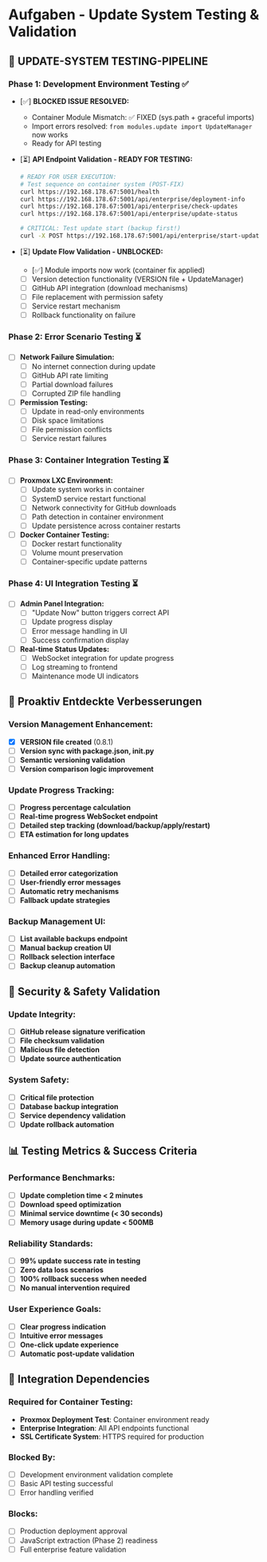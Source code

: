 # Aufgaben - Update System Testing & Validation

## 🧪 **UPDATE-SYSTEM TESTING-PIPELINE**

### **Phase 1: Development Environment Testing** ✅
- [✅] **BLOCKED ISSUE RESOLVED:**
  - Container Module Mismatch: ✅ FIXED (sys.path + graceful imports)
  - Import errors resolved: `from modules.update import UpdateManager` now works
  - Ready for API testing

- [⏳] **API Endpoint Validation - READY FOR TESTING:**
  ```bash
  # READY FOR USER EXECUTION:
  # Test sequence on container system (POST-FIX)
  curl https://192.168.178.67:5001/health
  curl https://192.168.178.67:5001/api/enterprise/deployment-info
  curl https://192.168.178.67:5001/api/enterprise/check-updates
  curl https://192.168.178.67:5001/api/enterprise/update-status
  
  # CRITICAL: Test update start (backup first!)
  curl -X POST https://192.168.178.67:5001/api/enterprise/start-update
  ```

- [⏳] **Update Flow Validation - UNBLOCKED:**
  - [✅] Module imports now work (container fix applied)
  - [ ] Version detection functionality (VERSION file + UpdateManager)
  - [ ] GitHub API integration (download mechanisms)
  - [ ] File replacement with permission safety
  - [ ] Service restart mechanism
  - [ ] Rollback functionality on failure

### **Phase 2: Error Scenario Testing** ⏳
- [ ] **Network Failure Simulation:**
  - [ ] No internet connection during update
  - [ ] GitHub API rate limiting
  - [ ] Partial download failures
  - [ ] Corrupted ZIP file handling

- [ ] **Permission Testing:**
  - [ ] Update in read-only environments
  - [ ] Disk space limitations
  - [ ] File permission conflicts
  - [ ] Service restart failures

### **Phase 3: Container Integration Testing** ⏳
- [ ] **Proxmox LXC Environment:**
  - [ ] Update system works in container
  - [ ] SystemD service restart functional
  - [ ] Network connectivity for GitHub downloads
  - [ ] Path detection in container environment
  - [ ] Update persistence across container restarts

- [ ] **Docker Container Testing:**
  - [ ] Docker restart functionality
  - [ ] Volume mount preservation
  - [ ] Container-specific update patterns

### **Phase 4: UI Integration Testing** ⏳
- [ ] **Admin Panel Integration:**
  - [ ] "Update Now" button triggers correct API
  - [ ] Update progress display
  - [ ] Error message handling in UI
  - [ ] Success confirmation display

- [ ] **Real-time Status Updates:**
  - [ ] WebSocket integration for update progress
  - [ ] Log streaming to frontend
  - [ ] Maintenance mode UI indicators

## 🔧 **Proaktiv Entdeckte Verbesserungen**

### **Version Management Enhancement:**
- [x] **VERSION file created** (0.8.1)
- [ ] **Version sync with package.json, __init__.py**
- [ ] **Semantic versioning validation**
- [ ] **Version comparison logic improvement**

### **Update Progress Tracking:**
- [ ] **Progress percentage calculation**
- [ ] **Real-time progress WebSocket endpoint**
- [ ] **Detailed step tracking (download/backup/apply/restart)**
- [ ] **ETA estimation for long updates**

### **Enhanced Error Handling:**
- [ ] **Detailed error categorization**
- [ ] **User-friendly error messages**
- [ ] **Automatic retry mechanisms**
- [ ] **Fallback update strategies**

### **Backup Management UI:**
- [ ] **List available backups endpoint**
- [ ] **Manual backup creation UI**
- [ ] **Rollback selection interface**
- [ ] **Backup cleanup automation**

## 🚨 **Security & Safety Validation**

### **Update Integrity:**
- [ ] **GitHub release signature verification**
- [ ] **File checksum validation**
- [ ] **Malicious file detection**
- [ ] **Update source authentication**

### **System Safety:**
- [ ] **Critical file protection**
- [ ] **Database backup integration**
- [ ] **Service dependency validation**
- [ ] **Update rollback automation**

## 📊 **Testing Metrics & Success Criteria**

### **Performance Benchmarks:**
- [ ] **Update completion time < 2 minutes**
- [ ] **Download speed optimization**
- [ ] **Minimal service downtime (< 30 seconds)**
- [ ] **Memory usage during update < 500MB**

### **Reliability Standards:**
- [ ] **99% update success rate in testing**
- [ ] **Zero data loss scenarios**
- [ ] **100% rollback success when needed**
- [ ] **No manual intervention required**

### **User Experience Goals:**
- [ ] **Clear progress indication**
- [ ] **Intuitive error messages**
- [ ] **One-click update experience**
- [ ] **Automatic post-update validation**

## 🔗 **Integration Dependencies**

### **Required for Container Testing:**
- **Proxmox Deployment Test**: Container environment ready
- **Enterprise Integration**: All API endpoints functional
- **SSL Certificate System**: HTTPS required for production

### **Blocked By:**
- [ ] Development environment validation complete
- [ ] Basic API testing successful
- [ ] Error handling verified

### **Blocks:**
- [ ] Production deployment approval
- [ ] JavaScript extraction (Phase 2) readiness
- [ ] Full enterprise feature validation
